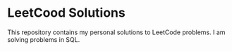 # LeetCood Solutions
This repository contains my personal solutions to LeetCode problems. I am solving problems in SQL.
